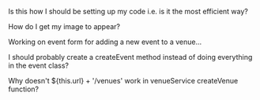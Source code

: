 Is this how I should be setting up my code i.e. is it the most efficient way?

How do I get my image to appear?

Working on event form for adding a new event to a venue...

I should probably create a createEvent method instead of doing everything in the event class?

Why doesn't ${this.url} + '/venues' work in venueService createVenue function?


